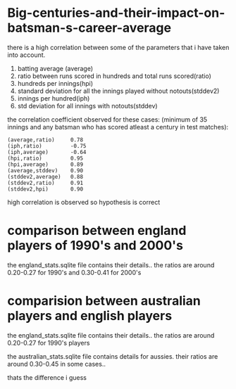 # Big-centuries-and-their-impact-on-batsman-s-career-average

there is a high correlation between some of the parameters that i have taken into account.

1) batting average (average)
2) ratio between runs scored in hundreds and total runs scored(ratio)
3) hundreds per innings(hpi)
4) standard deviation for all the innings played without notouts(stddev2)
5) innings per hundred(iph)
6) std deviation for all innings with notouts(stddev)

the correlation coefficient observed for these cases: (minimum of 35 innings and any batsman who has
 scored atleast a century in test matches):

	(average,ratio) 	0.78
	(iph,ratio)			-0.75
	(iph,average)		-0.64
	(hpi,ratio)			0.95
	(hpi,average)		0.89
	(average,stddev)	0.90
	(stddev2,average)	0.88
	(stddev2,ratio)		0.91
	(stddev2,hpi)		0.90


high correlation is observed
so hypothesis is correct

# comparison between england players of 1990's and 2000's

the england_stats.sqlite file contains their details..
the ratios are around 0.20-0.27 for 1990's
and 0.30-0.41 for 2000's

# comparision between australian players and english players

the england_stats.sqlite file contains their details..
the ratios are around 0.20-0.27 for 1990's players

the australian_stats.sqlite file contains details for aussies.
their ratios are around 0.30-0.45 in some cases..

thats the difference i guess

